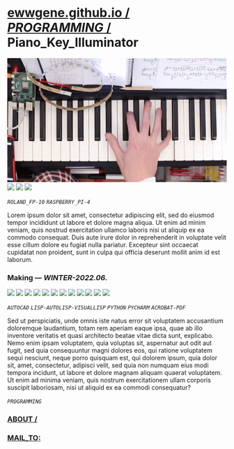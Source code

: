 
# [ewwgene.github.io /](https://ewwgene.github.io/) [_PROGRAMMING_ /](https://ewwgene.github.io/PROGRAMMING) Piano_Key_Illuminator

[![Piano_Key_Illuminator](/100.gif)](https://ewwgene.github.io/Piano_Key_Illuminator/Carousel)<a id="111" href="https://ewwgene.github.io/Piano_Key_Illuminator/Carousel/#111"><img src="https://ewwgene.github.io/Piano_Key_Illuminator/111.jpg" height="66"></a> <a id="113" href="https://ewwgene.github.io/Piano_Key_Illuminator/Carousel/#113"><img src="https://ewwgene.github.io/Piano_Key_Illuminator/113.jpg" height="66"></a> <a id="115" href="https://ewwgene.github.io/Piano_Key_Illuminator/Carousel/#115"><img src="https://ewwgene.github.io/Piano_Key_Illuminator/115.jpg" height="66"></a> <a id="text">&#160;</a>

_`ROLAND_FP-10`_ _`RASPBERRY_PI-4`_ 

Lorem ipsum dolor sit amet, consectetur adipiscing elit, sed do eiusmod tempor incididunt ut labore et dolore magna aliqua. Ut enim ad minim veniam, quis nostrud exercitation ullamco laboris nisi ut aliquip ex ea commodo consequat. Duis aute irure dolor in reprehenderit in voluptate velit esse cillum dolore eu fugiat nulla pariatur. Excepteur sint occaecat cupidatat non proident, sunt in culpa qui officia deserunt mollit anim id est laborum.

### Making — _WINTER-2022.06._
<a id="111m" href="https://ewwgene.github.io/Piano_Key_Illuminator/Carousel/#111m"><img src="https://ewwgene.github.io/Piano_Key_Illuminator/Making/111.jpg" height="66"></a> <a id="113m" href="https://ewwgene.github.io/Piano_Key_Illuminator/Carousel/#113m"><img src="https://ewwgene.github.io/Piano_Key_Illuminator/Making/113.jpg" height="66"></a> <a id="115m" href="https://ewwgene.github.io/Piano_Key_Illuminator/Carousel/#115m"><img src="https://ewwgene.github.io/Piano_Key_Illuminator/Making/115.jpg" height="66"></a> <a id="117m" href="https://ewwgene.github.io/Piano_Key_Illuminator/Carousel/#117m"><img src="https://ewwgene.github.io/Piano_Key_Illuminator/Making/117.jpg" height="66"></a> <a id="211m" href="https://ewwgene.github.io/Piano_Key_Illuminator/Carousel/#211m"><img src="https://ewwgene.github.io/Piano_Key_Illuminator/Making/211.jpg" height="66"></a> <a id="311m" href="https://ewwgene.github.io/Piano_Key_Illuminator/Carousel/#311m"><img src="https://ewwgene.github.io/Piano_Key_Illuminator/Making/311.jpg" height="66"></a> <a id="313m" href="https://ewwgene.github.io/Piano_Key_Illuminator/Carousel/#313m"><img src="https://ewwgene.github.io/Piano_Key_Illuminator/Making/313.jpg" height="66"></a> <a id="315m" href="https://ewwgene.github.io/Piano_Key_Illuminator/Carousel/#315m"><img src="https://ewwgene.github.io/Piano_Key_Illuminator/Making/315.jpg" height="66"></a> <a id="317m" href="https://ewwgene.github.io/Piano_Key_Illuminator/Carousel/#317m"><img src="https://ewwgene.github.io/Piano_Key_Illuminator/Making/317.jpg" height="66"></a> <a id="401m" href="https://ewwgene.github.io/Piano_Key_Illuminator/Carousel/#401m"><img src="https://ewwgene.github.io/Piano_Key_Illuminator/Making/401.jpg" height="66"></a> <a id="403m" href="https://ewwgene.github.io/Piano_Key_Illuminator/Carousel/#403m"><img src="https://ewwgene.github.io/Piano_Key_Illuminator/Making/403.jpg" height="66"></a> <a id="411m" href="https://ewwgene.github.io/Piano_Key_Illuminator/Carousel/#411m"><img src="https://ewwgene.github.io/Piano_Key_Illuminator/Making/411.gif" height="66"></a>  

_`AUTOCAD`_ _`LISP-AUTOLISP-VISUALLISP`_ _`PYTHON`_ _`PYCHARM`_ _`ACROBAT-PDF`_  

Sed ut perspiciatis, unde omnis iste natus error sit voluptatem accusantium doloremque laudantium, totam rem aperiam eaque ipsa, quae ab illo inventore veritatis et quasi architecto beatae vitae dicta sunt, explicabo. Nemo enim ipsam voluptatem, quia voluptas sit, aspernatur aut odit aut fugit, sed quia consequuntur magni dolores eos, qui ratione voluptatem sequi nesciunt, neque porro quisquam est, qui dolorem ipsum, quia dolor sit, amet, consectetur, adipisci velit, sed quia non numquam eius modi tempora incidunt, ut labore et dolore magnam aliquam quaerat voluptatem. Ut enim ad minima veniam, quis nostrum exercitationem ullam corporis suscipit laboriosam, nisi ut aliquid ex ea commodi consequatur? 



_`PROGRAMMING`_ 
### [ABOUT /](https://ewwgene.github.io/ABOUT)
### [MAIL_TO:](mailto:r0cam@me.com)